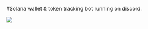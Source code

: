 #Solana wallet & token tracking bot running on discord.

<img src = "https://github.com/husreo/discord-bot-get-snipers/blob/main/img/Screenshot_1.png">
